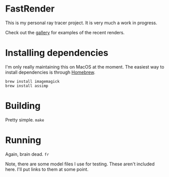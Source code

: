 # FastRender

This is my personal ray tracer project. It is very much a work in progress.

Check out the [gallery](http://dacunni.github.io/render_gallery.html) for examples of the recent renders.

# Installing dependencies

I'm only really maintaining this on MacOS at the moment. The easiest way to install dependencies is through [Homebrew](http://brew.sh/).

```
brew install imagemagick
brew install assimp
```

# Building

Pretty simple. `make`

# Running

Again, brain dead. `fr`

Note, there are some model files I use for testing. These aren't included here. I'll put links to them at some point.

